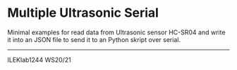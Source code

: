 # Multiple Ultrasonic Serial
Minimal examples for read data from Ultrasonic sensor HC-SR04 and write it into an JSON file to send it to an Python skript over serial.

---
ILEKlab1244 WS20/21
